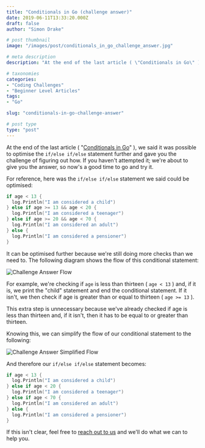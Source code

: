 ```yaml
---
title: "Conditionals in Go (challenge answer)"
date: 2019-06-11T13:33:20.000Z
draft: false
author: "Simon Drake"

# post thumbnail
image: "/images/post/conditionals_in_go_challenge_answer.jpg"

# meta description
description: "At the end of the last article ( \"Conditionals in Go\" ), we said it was possible to optimise the if/else if/else statement further. Learn how!"

# taxonomies
categories:
- "Coding Challenges"
- "Beginner Level Articles"
tags:
- "Go"

slug: "conditionals-in-go-challenge-answer"

# post type
type: "post"
---
```




At the end of the last article ( "[Conditionals in Go](https://www.codetips.co.uk/languages/go/conditionals-in-go/)" ), we said it was possible to optimise the `if/else if/else` statement further and gave you the challenge of figuring out how. If you haven't attempted it; we're about to give you the answer, so now's a good time to go and try it.

For reference, here was the `if/else if/else` statement we said could be optimised:

```go
if age < 13 {
  log.Println("I am considered a child")
} else if age >= 13 && age < 20 {
  log.Println("I am considered a teenager")
} else if age >= 20 && age < 70 {
  log.Println("I am considered an adult")
} else {
  log.Println("I am considered a pensioner")
}
```



It can be optimised further because we're still doing more checks than we need to. The following diagram shows the flow of this conditional statement:

![Challenge Answer Flow](/images/content/conditionals_in_go_challenge_answer_answer_flow.jpg)

For example, we're checking if `age` is less than thirteen ( `age < 13` ) and, if it is, we print the "child" statement and end the conditional statement. If it isn't, we then check if age is greater than or equal to thirteen ( `age >= 13` ).

This extra step is unnecessary because we've already checked if age is less than thirteen and, if it isn't, then it has to be equal to or greater than thirteen.

Knowing this, we can simplify the flow of our conditional statement to the following:

![Challenge Answer Simplified Flow](/images/content/conditionals_in_go_challenge_answer_simplified_flow.jpg)

And therefore our `if/else if/else` statement becomes:

```go
if age < 13 {
  log.Println("I am considered a child")
} else if age < 20 {
  log.Println("I am considered a teenager")
} else if age < 70 {
  log.Println("I am considered an adult")
} else {
  log.Println("I am considered a pensioner")
}
```



If this isn't clear, feel free to [reach out to us](https://www.codetips.co.uk/contact-us/) and we'll do what we can to help you.

